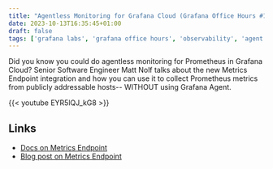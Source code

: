 ```yaml
---
title: "Agentless Monitoring for Grafana Cloud (Grafana Office Hours #15)"
date: 2023-10-13T16:35:45+01:00
draft: false
tags: ['grafana labs', 'grafana office hours', 'observability', 'agent', 'video']
---
```

Did you know you could do agentless monitoring for Prometheus in Grafana Cloud? Senior Software Engineer Matt Nolf talks about the new Metrics Endpoint integration and how you can use it to collect Prometheus metrics from publicly addressable hosts-- WITHOUT using Grafana Agent.

{{< youtube EYR5lQJ_kG8 >}}

## Links
- [Docs on Metrics Endpoint](https://grafana.com/docs/grafana-cloud/monitor-infrastructure/integrations/integration-reference/integration-metrics-endpoint/)
- [Blog post on Metrics Endpoint](https://grafana.com/blog/2023/09/21/introducing-agentless-monitoring-for-prometheus-in-grafana-cloud/)
